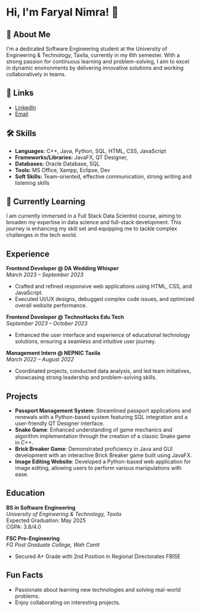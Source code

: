 
# Hi, I'm Faryal Nimra! 👋

## 🚀 About Me
I'm a dedicated Software Engineering student at the University of Engineering & Technology, Taxila, currently in my 6th semester. With a strong passion for continuous learning and problem-solving, I aim to excel in dynamic environments by delivering innovative solutions and working collaboratively in teams.

## 🔗 Links
- [LinkedIn](https://www.linkedin.com/in/faryal-nimra-4a49a32b6?utm_source=share&utm_campaign=share_via&utm_content=profile&utm_medium=android_app)
- [Email](mailto:faryalnimra190@gmail.com)


## 🛠 Skills
- **Languages:** C++, Java, Python, SQL, HTML, CSS, JavaScript
- **Frameworks/Libraries:** JavaFX, QT Designer,
- **Databases:** Oracle Database, SQL
- **Tools:** MS Office, Xampp, Eclipse, Dev
- **Soft Skills:** Team-oriented, effective communication, strong writing and listening skills


## 🌱 Currently Learning
I am currently immersed in a Full Stack Data Scientist course, aiming to broaden my expertise in data science and full-stack development. This journey is enhancing my skill set and equipping me to tackle complex challenges in the tech world.

## Experience
**Frontend Developer @ DA Wedding Whisper**  
*March 2023 – September 2023*
- Crafted and refined responsive web applications using HTML, CSS, and JavaScript.
- Executed UI/UX designs, debugged complex code issues, and optimized overall website performance.

**Frontend Developer @ TechnoHacks Edu Tech**  
*September 2023 – October 2023*
- Enhanced the user interface and experience of educational technology solutions, ensuring a seamless and intuitive user journey.

**Management Intern @ NEPNIC Taxila**  
*March 2022 – August 2022*
- Coordinated projects, conducted data analysis, and led team initiatives, showcasing strong leadership and problem-solving skills.
## Projects
- **Passport Management System**: Streamlined passport applications and renewals with a Python-based system featuring SQL integration and a user-friendly QT Designer interface.
- **Snake Game**: Enhanced understanding of game mechanics and algorithm implementation through the creation of a classic Snake game in C++.
- **Brick Breaker Game**: Demonstrated proficiency in Java and GUI development with an interactive Brick Breaker game built using JavaFX.
- **Image Editing Website**: Developed a Python-based web application for image editing, allowing users to perform various manipulations with ease.
## Education
**BS in Software Engineering**  
*University of Engineering & Technology, Taxila*  
Expected Graduation: May 2025  
CGPA: 3.8/4.0

**FSC Pre-Engineering**  
*FG Post Graduate College, Wah Cantt*  
- Secured A+ Grade with 2nd Position in Regional Directorates FBISE
## Fun Facts
- Passionate about learning new technologies and solving real-world problems.
- Enjoy collaborating on interesting projects.
